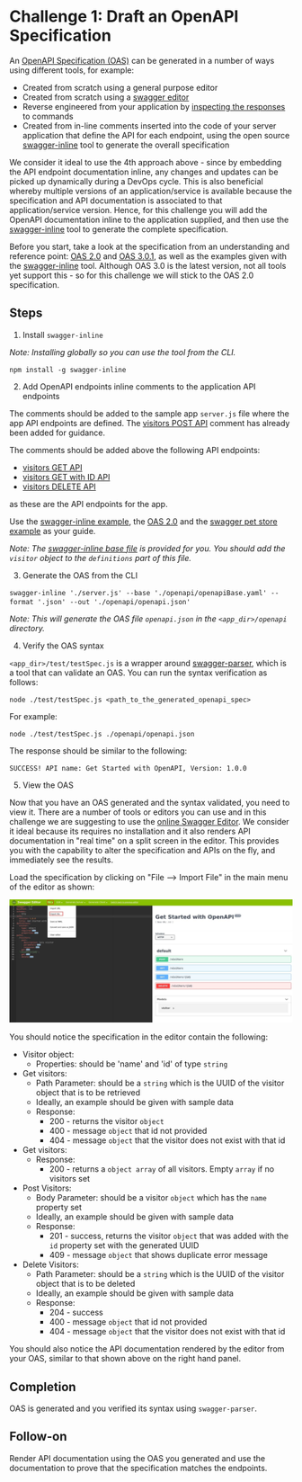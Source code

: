 # Challenge 1: Draft an OpenAPI Specification

An [OpenAPI Specification (OAS)](https://github.com/OAI/OpenAPI-Specification) can be generated in a number of ways using different tools, for example:

- Created from scratch using a general purpose editor
- Created from scratch using a [swagger editor](https://swagger.io/swagger-editor/)
- Reverse engineered from your application by [inspecting the responses](https://inspector.swagger.io/builder) to commands
- Created from in-line comments inserted into the code of your server application that define the API for each endpoint, using the open source [swagger-inline](https://www.npmjs.com/package/swagger-inline) tool to generate the overall specification

We consider it ideal to use the 4th approach above - since by embedding the API endpoint documentation inline, any changes and updates can be picked up dynamically during a DevOps cycle. This is also beneficial whereby multiple versions of an application/service is available because the specification and API documentation is associated to that application/service version. Hence, for this challenge you will add the OpenAPI documentation inline to the application supplied, and then use the [swagger-inline](https://www.npmjs.com/package/swagger-inline) tool to generate the complete specification.

Before you start, take a look at the specification from an understanding and reference point: [OAS 2.0](https://github.com/OAI/OpenAPI-Specification/blob/master/versions/2.0.md) and [OAS 3.0.1](https://github.com/OAI/OpenAPI-Specification/blob/master/versions/3.0.1.md), as well as the examples given with the [swagger-inline](https://www.npmjs.com/package/swagger-inline) tool. Although OAS 3.0 is the latest version, not all tools yet support this - so for this challenge we will stick to the OAS 2.0 specification.

## Steps

1. Install `swagger-inline`

*Note: Installing globally so you can use the tool from the CLI.*

```
npm install -g swagger-inline
```

2. Add OpenAPI endpoints inline comments to the application API endpoints

The comments should be added to the sample app `server.js` file where the app API endpoints are defined. The [visitors POST API](https://github.ibm.com/developer-first-guild/get-started-openapi/blob/master/server.js#L39) comment has already been added for guidance.

The comments should be added above the following API endpoints:
- [visitors GET API](https://github.ibm.com/developer-first-guild/get-started-openapi/blob/master/server.js#L86)
- [visitors GET with ID API](https://github.ibm.com/developer-first-guild/get-started-openapi/blob/master/server.js#L106)
- [visitors DELETE API](https://github.ibm.com/developer-first-guild/get-started-openapi/blob/master/server.js#L134)

as these are the API endpoints for the app.

Use the [swagger-inline example](https://www.npmjs.com/package/swagger-inline#1-create-a-project), the [OAS 2.0](https://github.com/OAI/OpenAPI-Specification/blob/master/versions/2.0.md) and the [swagger pet store example](https://petstore.swagger.io/) as your guide.

*Note: The [swagger-inline base file](https://github.ibm.com/developer-first-guild/get-started-openapi/blob/master/openapi/openapiBase.yaml) is provided for you. You should add the `visitor` object to the `definitions` part of this file.*

3. Generate the OAS from the CLI

```
swagger-inline './server.js' --base './openapi/openapiBase.yaml' --format '.json' --out './openapi/openapi.json'
```
*Note: This will generate the OAS file `openapi.json` in the `<app_dir>/openapi` directory.*

4. Verify the OAS syntax

`<app_dir>/test/testSpec.js` is a wrapper around [swagger-parser](https://www.npmjs.com/package/swagger-parser), which is a tool that can validate an OAS. You can run the syntax verification as follows:

```
node ./test/testSpec.js <path_to_the_generated_openapi_spec>
```

For example:
```
node ./test/testSpec.js ./openapi/openapi.json
```

The response should be similar to the following:
```
SUCCESS! API name: Get Started with OpenAPI, Version: 1.0.0
```

5. View the OAS

Now that you have an OAS generated and the syntax validated, you need to view it. There are a number of tools or editors you can use and in this challenge we are suggesting to use the [online Swagger Editor](https://editor.swagger.io). We consider it ideal because its requires no installation and it also renders API documentation in "real time" on a split screen in the editor. This provides you with the capability to alter the specification and APIs on the fly, and immediately see the results.

Load the specification by clicking on "File --> Import File" in the main menu of the editor as shown:

![Swagger Editor](../images/swagger_editor.jpg)

You should notice the specification in the editor contain the following:
- Visitor object:
  - Properties: should be 'name' and 'id' of type `string`
- Get visitors:
  - Path Parameter: should be a `string` which is the UUID of the visitor object that is to be retrieved
  - Ideally, an example should be given with sample data
  - Response:
    - 200 - returns the visitor `object`
    - 400 - message `object` that id not provided
    - 404 - message `object` that the visitor does not exist with that id
- Get visitors:
  - Response:
    - 200 - returns a `object array` of all visitors. Empty `array` if no visitors set
- Post Visitors:
  - Body Parameter: should be a visitor `object` which has the `name` property set
  - Ideally, an example should be given with sample data
  - Response:
    - 201 - success, returns the visitor `object` that was added with the `id` property set with the generated UUID
    - 409 - message `object` that shows duplicate error message
- Delete Visitors:
  - Path Parameter: should be a `string` which is the UUID of the visitor object that is to be deleted
  - Ideally, an example should be given with sample data
  - Response:
    - 204 - success
    - 400 - message `object` that id not provided
    - 404 - message `object` that the visitor does not exist with that id

You should also notice the API documentation rendered by the editor from your OAS, similar to that shown above on the right hand panel.

## Completion

OAS is generated and you verified its syntax using `swagger-parser`.

## Follow-on

Render API documentation using the OAS you generated and use the documentation to prove that the specification matches the endpoints.
